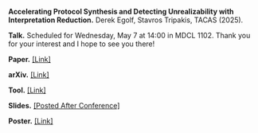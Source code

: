 __Accelerating Protocol Synthesis and Detecting Unrealizability with Interpretation Reduction.__
Derek Egolf, Stavros Tripakis, TACAS (2025).

__Talk.__ Scheduled for Wednesday, May 7 at 14:00 in MDCL 1102. Thank you for your interest and I hope to see you there!

__Paper.__ [[Link]](https://doi.org/10.1007/978-3-031-90653-4_8)

__arXiv.__ [[Link]](https://arxiv.org/abs/2501.14585)

__Tool.__ [[Link]](https://zenodo.org/records/14618423)

__Slides.__ [[Posted After Conference]](./slides.pdf)

__Poster.__ [[Link]](./poster.pdf)
